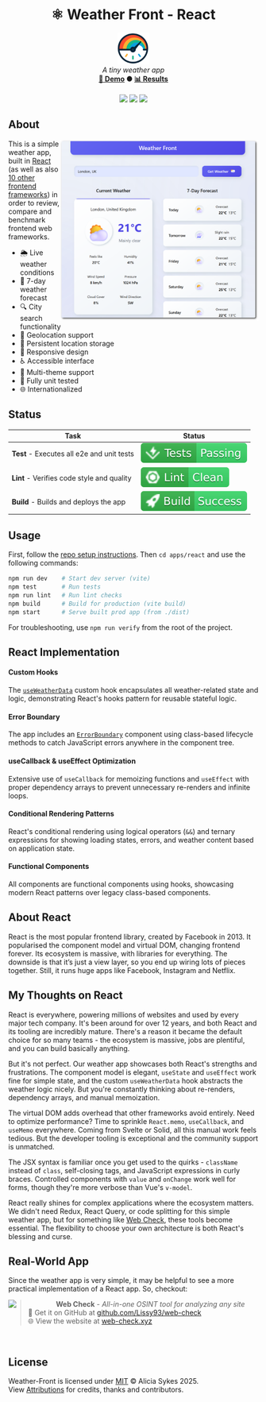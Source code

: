 <!-- start_header -->
<h1 align="center">⚛️ Weather Front - React</h1>

<p align="center">
  <img width="64" src="https://raw.githubusercontent.com/lissy93/framework-benchmarks/refs/heads/main/assets/favicon.png" /><br>
  <i>A tiny weather app</i>
  <br>
  <b><a href="/">🚀 Demo</a> ● <a href="https://frontend-framework-benchmarks.as93.net">📊 Results</a></b>
  <br><br>
  <img src="https://img.shields.io/badge/Framework-React-61DAFB?logo=react&logoColor=fff&labelColor=61DAFB" />
  <img src="https://img.shields.io/badge/License-MIT-AE56FF?logo=googledocs&logoColor=fff&labelColor=8A2BE2" />
  <img src="https://img.shields.io/badge/Author-Lissy93-EA4AAA?logo=githubsponsors&logoColor=fff&labelColor=E31591" />
</p>
<!-- end_header -->

<!-- start_about -->

## About

<img align="right" src="/assets/screenshot.png" width="400">

This is a simple weather app, built in [React](https://react.dev/) (as well as also [10 other frontend frameworks](/)) in order to review, compare and benchmark frontend web frameworks.

- 🌦️ Live weather conditions
- 📅 7-day weather forecast
- 🔍 City search functionality
- 📍 Geolocation support
- 💾 Persistent location storage
- 📱 Responsive design
- ♿ Accessible interface
- 🎨 Multi-theme support
- 🧪 Fully unit tested
- 🌐 Internationalized

<!-- end_about -->

<!-- start_status -->

## Status

| Task | Status |
|---|---|
| **Test** - Executes all e2e and unit tests | [![Test Status](https://raw.githubusercontent.com/lissy93/framework-benchmarks/refs/heads/badges/test-react.svg)](https://github.com/lissy93/framework-benchmarks/actions/workflows/test.yml) |
| **Lint** - Verifies code style and quality | [![Lint Status](https://raw.githubusercontent.com/lissy93/framework-benchmarks/refs/heads/badges/lint-react.svg)](https://github.com/lissy93/framework-benchmarks/actions/workflows/lint.yml) |
| **Build** - Builds and deploys the app | [![Build Status](https://raw.githubusercontent.com/lissy93/framework-benchmarks/refs/heads/badges/build-react.svg)](https://github.com/lissy93/framework-benchmarks/actions/workflows/build.yml) |

<!-- end_status -->

<!-- start_usage -->

## Usage

First, follow the [repo setup instructions](https://github.com/lissy93/framework-benchmarks?tab=readme-ov-file#usage). Then `cd apps/react` and use the following commands:

```bash
npm run dev    # Start dev server (vite)
npm test       # Run tests
npm run lint   # Run lint checks
npm build      # Build for production (vite build)
npm start      # Serve built prod app (from ./dist)
```

For troubleshooting, use `npm run verify` from the root of the project.

<!-- end_usage -->

## React Implementation
<!-- start_framework_specific -->
#### Custom Hooks
The [`useWeatherData`](https://github.com/Lissy93/framework-benchmarks/blob/main/apps/react/src/hooks/useWeatherData.js) custom hook encapsulates all weather-related state and logic, demonstrating React's hooks pattern for reusable stateful logic.

#### Error Boundary
The app includes an [`ErrorBoundary`](https://github.com/Lissy93/framework-benchmarks/blob/main/apps/react/src/components/ErrorBoundary.jsx) component using class-based lifecycle methods to catch JavaScript errors anywhere in the component tree.

#### useCallback & useEffect Optimization
Extensive use of `useCallback` for memoizing functions and `useEffect` with proper dependency arrays to prevent unnecessary re-renders and infinite loops.

#### Conditional Rendering Patterns
React's conditional rendering using logical operators (`&&`) and ternary expressions for showing loading states, errors, and weather content based on application state.

#### Functional Components
All components are functional components using hooks, showcasing modern React patterns over legacy class-based components.
<!-- end_framework_specific -->

## About React
<!-- start_framework_description -->
React is the most popular frontend library, created by Facebook in 2013. 
It popularised the component model and virtual DOM, changing frontend forever. 
Its ecosystem is massive, with libraries for everything. 
The downside is that it’s just a view layer, so you end up wiring lots of pieces together. 
Still, it runs huge apps like Facebook, Instagram and Netflix.

<!-- end_framework_description -->

## My Thoughts on React
<!-- start_my_thoughts -->
React is everywhere, powering millions of websites and used by every major tech company. It's been around for over 12 years, and both React and its tooling are incredibly mature. There's a reason it became the default choice for so many teams - the ecosystem is massive, jobs are plentiful, and you can build basically anything.

But it's not perfect. Our weather app showcases both React's strengths and frustrations. The component model is elegant, `useState` and `useEffect` work fine for simple state, and the custom `useWeatherData` hook abstracts the weather logic nicely. But you're constantly thinking about re-renders, dependency arrays, and manual memoization.

The virtual DOM adds overhead that other frameworks avoid entirely. Need to optimize performance? Time to sprinkle `React.memo`, `useCallback`, and `useMemo` everywhere. Coming from Svelte or Solid, all this manual work feels tedious. But the developer tooling is exceptional and the community support is unmatched.

The JSX syntax is familiar once you get used to the quirks - `className` instead of `class`, self-closing tags, and JavaScript expressions in curly braces. Controlled components with `value` and `onChange` work well for forms, though they're more verbose than Vue's `v-model`.

React really shines for complex applications where the ecosystem matters. We didn't need Redux, React Query, or code splitting for this simple weather app, but for something like [Web Check](https://github.com/lissy93/web-check), these tools become essential. The flexibility to choose your own architecture is both React's blessing and curse.
<!-- end_my_thoughts -->


<!-- start_real_world_app -->

## Real-World App
Since the weather app is very simple, it may be helpful to see a more practical implementation of a React app. So, checkout:

<a href="https://github.com/Lissy93/web-check"><img align="left" src="https://raw.githubusercontent.com/Lissy93/web-check/master/public/android-chrome-192x192.png" width="96"></a>

> **Web Check** - _All-in-one OSINT tool for analyzing any site_<br>
> 🐙 Get it on GitHub at [github.com/Lissy93/web-check](https://github.com/Lissy93/web-check)<br>
> 🌐 View the website at [web-check.xyz](https://web-check.xyz/)

<br>
<!-- end_real_world_app -->

<!-- start_license -->

## License

Weather-Front is licensed under [MIT](https://github.com/lissy93/framework-benchmarks/blob/main/LICENSE) © Alicia Sykes 2025.<br>
View [Attributions](https://github.com/lissy93/framework-benchmarks?tab=readme-ov-file#attributions) for credits, thanks and contributors.

<!-- end_license -->
